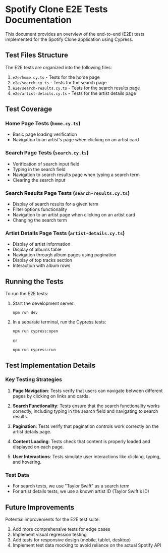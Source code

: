 # Spotify Clone E2E Tests Documentation

This document provides an overview of the end-to-end (E2E) tests implemented for the Spotify Clone application using Cypress.

## Test Files Structure

The E2E tests are organized into the following files:

1. `e2e/home.cy.ts` - Tests for the home page
2. `e2e/search.cy.ts` - Tests for the search page
3. `e2e/search-results.cy.ts` - Tests for the search results page
4. `e2e/artist-details.cy.ts` - Tests for the artist details page

## Test Coverage

### Home Page Tests (`home.cy.ts`)

- Basic page loading verification
- Navigation to an artist's page when clicking on an artist card

### Search Page Tests (`search.cy.ts`)

- Verification of search input field
- Typing in the search field
- Navigation to search results page when typing a search term
- Clearing the search input

### Search Results Page Tests (`search-results.cy.ts`)

- Display of search results for a given term
- Filter options functionality
- Navigation to an artist page when clicking on an artist card
- Changing the search term

### Artist Details Page Tests (`artist-details.cy.ts`)

- Display of artist information
- Display of albums table
- Navigation through album pages using pagination
- Display of top tracks section
- Interaction with album rows

## Running the Tests

To run the E2E tests:

1. Start the development server:
   ```
   npm run dev
   ```

2. In a separate terminal, run the Cypress tests:
   ```
   npm run cypress:open
   ```
   or
   ```
   npm run cypress:run
   ```

## Test Implementation Details

### Key Testing Strategies

1. **Page Navigation**: Tests verify that users can navigate between different pages by clicking on links and cards.

2. **Search Functionality**: Tests ensure that the search functionality works correctly, including typing in the search field and navigating to search results.

3. **Pagination**: Tests verify that pagination controls work correctly on the artist details page.

4. **Content Loading**: Tests check that content is properly loaded and displayed on each page.

5. **User Interactions**: Tests simulate user interactions like clicking, typing, and hovering.

### Test Data

- For search tests, we use "Taylor Swift" as a search term
- For artist details tests, we use a known artist ID (Taylor Swift's ID)

## Future Improvements

Potential improvements for the E2E test suite:

1. Add more comprehensive tests for edge cases
2. Implement visual regression testing
3. Add tests for responsive design (mobile, tablet, desktop)
4. Implement test data mocking to avoid reliance on the actual Spotify API